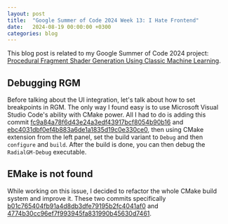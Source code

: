 ```yaml
---
layout: post
title:  "Google Summer of Code 2024 Week 13: I Hate Frontend"
date:   2024-08-19 00:00:00 +0300
categories: blog
---
```


This blog post is related to my Google Summer of Code 2024 project: [Procedural Fragment Shader Generation Using Classic Machine Learning][my-google-summer-of-code-2024-project].

## Debugging RGM

Before talking about the UI integration, let's talk about how to set breakpoints in RGM. The only way I found easy is to use Microsoft Visual Studio Code's ability with CMake power. All I had to do is adding this commit [fc9a84a78f6d43e24a3edf43917bcf8054b90b16](https://github.com/enigma-dev/RadialGM/pull/238/commits/fc9a84a78f6d43e24a3edf43917bcf8054b90b16) and [ebc4031dbf0ef4b883a6de1a1835d19c0e330ce0](https://github.com/enigma-dev/RadialGM/pull/238/commits/ebc4031dbf0ef4b883a6de1a1835d19c0e330ce0), then using CMake extension from the left panel, set the build variant to `Debug` and then ``configure`` and ``build``. After the build is done, you can then debug the ``RadialGM-Debug`` executable.

## EMake is not found

While working on this issue, I decided to refactor the whole CMake build system and improve it. These two commits specifically [b01c765404fb91a4d8db3dfe79195b2fc4041af0](https://github.com/enigma-dev/RadialGM/pull/238/commits/b01c765404fb91a4d8db3dfe79195b2fc4041af0) and [4774b30cc96ef7f993945fa831990b45630d7461](https://github.com/enigma-dev/enigma-dev/pull/2399/commits/4774b30cc96ef7f993945fa831990b45630d7461).

[my-google-summer-of-code-2024-project]: https://summerofcode.withgoogle.com/programs/2024/projects/wYTZuQbA

